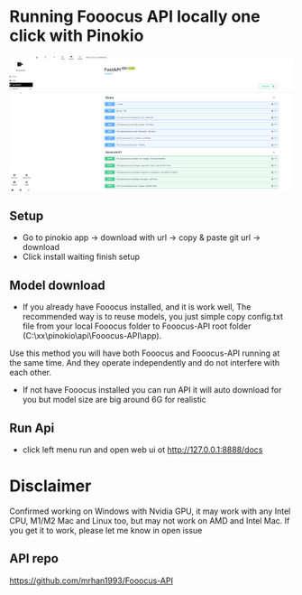 # Running Fooocus API locally one click with Pinokio

<img  src="./image.png" />

## Setup

- Go to pinokio app -> download with url -> copy & paste git url -> download
- Click install waiting finish setup

## Model download

- If you already have Fooocus installed, and it is work well, The recommended way is to reuse models, you just simple copy config.txt file from your local Fooocus folder to Fooocus-API root folder (C:\xx\pinokio\api\Fooocus-API\app).

Use this method you will have both Fooocus and Fooocus-API running at the same time. And they operate independently and do not interfere with each other.

- If not have Fooocus installed you can run API it will auto download for you but model size are big around 6G for realistic

## Run Api

- click left menu run and open web ui ot <http://127.0.0.1:8888/docs>

# Disclaimer

Confirmed working on Windows with Nvidia GPU, it may work with any Intel CPU, M1/M2 Mac and Linux too, but may not work on AMD and Intel Mac. If you get it to work, please let me know in open issue

## API repo

<https://github.com/mrhan1993/Fooocus-API>
